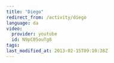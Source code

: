 ```yaml
---
title: "Diego"
redirect_from: /activity/diego
language: da
video:
  provider: youtube
  id: N9pC05ouTg8
tags:
last_modified_at: 2013-02-15T09:10:38Z
---
```




